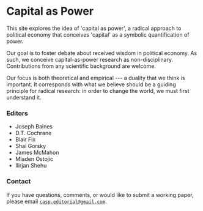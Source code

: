 <div style="max-width: 700px; margin: 0 auto;">

# Capital as Power

This site explores the idea of 'capital as power', a radical approach to political economy that conceives 'capital' as a symbolic quantification of power.

Our goal is to foster debate about received wisdom in political economy. As such, we conceive capital-as-power research as non-disciplinary. Contributions from any scientific background are welcome.


Our focus is both theoretical and empirical --- a duality that we think is important. It corresponds with what we believe should be a guiding principle for radical research: in order to change the world, we must first understand it. 

### Editors

* Joseph Baines
* D.T. Cochrane
* Blair Fix
* Shai Gorsky
* James McMahon
* Mladen Ostojic 
* Ilirjan Shehu

### Contact

If you have questions, comments, or would like to submit a working paper, please email [`casp.editorial@gmail.com`](mailto:casp.editorial@gmail.com).

</div>
